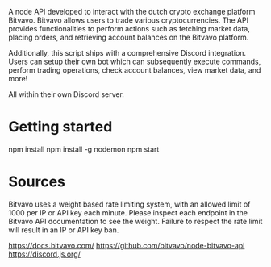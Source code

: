 A node API developed to interact with the dutch crypto exchange platform Bitvavo.
Bitvavo allows users to trade various cryptocurrencies. The API provides functionalities to perform actions such as fetching market data, placing orders, and retrieving account balances on the Bitvavo platform.

Additionally, this script ships with a comprehensive Discord integration. Users can setup their own bot which can subsequently execute commands, perform trading operations, check account balances, view market data, and more! 

All within their own Discord server.


# Getting started

npm install
npm install -g nodemon
npm start


# Sources


Bitvavo uses a weight based rate limiting system, with an allowed limit of 1000 per IP or API key each minute. Please inspect each endpoint in the Bitvavo API documentation to see the weight. Failure to respect the rate limit will result in an IP or API key ban.

https://docs.bitvavo.com/
https://github.com/bitvavo/node-bitvavo-api
https://discord.js.org/